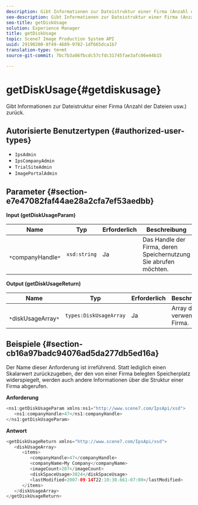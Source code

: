 ```yaml
---
description: Gibt Informationen zur Dateistruktur einer Firma (Anzahl der Dateien usw.) zurück.
seo-description: Gibt Informationen zur Dateistruktur einer Firma (Anzahl der Dateien usw.) zurück.
seo-title: getDiskUsage
solution: Experience Manager
title: getDiskUsage
topic: Scene7 Image Production System API
uuid: 29190200-8f49-4689-9782-1df665dca1b7
translation-type: tm+mt
source-git-commit: 7bc7b3a86fbcdc57cfdc31745fae3afc06e44b15

---
```



# getDiskUsage{#getdiskusage}

Gibt Informationen zur Dateistruktur einer Firma (Anzahl der Dateien usw.) zurück.

## Autorisierte Benutzertypen {#authorized-user-types}

* `IpsAdmin`
* `IpsCompanyAdmin`
* `TrialSiteAdmin`
* `ImagePortalAdmin`

## Parameter {#section-e7e47082faf44ae28a2cfa7ef53aedbb}

**Input (getDiskUsageParam)**

| Name | Typ | Erforderlich | Beschreibung |
|---|---|---|---|
| ` *`companyHandle`*` | `xsd:string` | Ja | Das Handle der Firma, deren Speichernutzung Sie abrufen möchten. |

**Output (getDiskUsageReturn)**

| Name | Typ | Erforderlich | Beschreibung |
|---|---|---|---|
| ` *`diskUsageArray`*` | `types:DiskUsageArray` | Ja | Array der verwendeten Firma. |

## Beispiele {#section-cb16a97badc94076ad5da277db5ed16a}

Der Name dieser Anforderung ist irreführend. Statt lediglich einen Skalarwert zurückzugeben, der den von einer Firma belegten Speicherplatz widerspiegelt, werden auch andere Informationen über die Struktur einer Firma abgerufen.

**Anforderung**

```java
<ns1:getDiskUsageParam xmlns:ns1="http://www.scene7.com/IpsApi/xsd">
   <ns1:companyHandle>47</ns1:companyHandle>
</ns1:getDiskUsageParam>
```

**Antwort**

```java
<getDiskUsageReturn xmlns="http://www.scene7.com/IpsApi/xsd">
   <diskUsageArray>
      <items>
         <companyHandle>47</companyHandle>
         <companyName>My Company</companyName>
         <imageCount>207</imageCount>
         <diskSpaceUsage>3024</diskSpaceUsage>
         <lastModified>2007-09-14T22:10:30.661-07:00</lastModified>
      </items>
   </diskUsageArray>
</getDiskUsageReturn>
```

